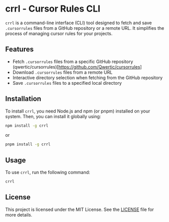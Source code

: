 # crrl - Cursor Rules CLI

`crrl` is a command-line interface (CLI) tool designed to fetch and save `.cursorrules` files from a GitHub repository or a remote URL. It simplifies the process of managing cursor rules for your projects.

## Features

- Fetch `.cursorrules` files from a specific GitHub repository (qwertic/cursorrules)[https://github.com/Qwertic/cursorrules]
- Download `.cursorrules` files from a remote URL
- Interactive directory selection when fetching from the GitHub repository
- Save `.cursorrules` files to a specified local directory

## Installation

To install `crrl`, you need Node.js and npm (or pnpm) installed on your system. Then, you can install it globally using:

```bash
npm install -g crrl
```

or

```bash
pnpm install -g crrl
```

## Usage

To use `crrl`, run the following command:

```bash
crrl
```

## License

This project is licensed under the MIT License. See the [LICENSE](LICENSE) file for more details.
